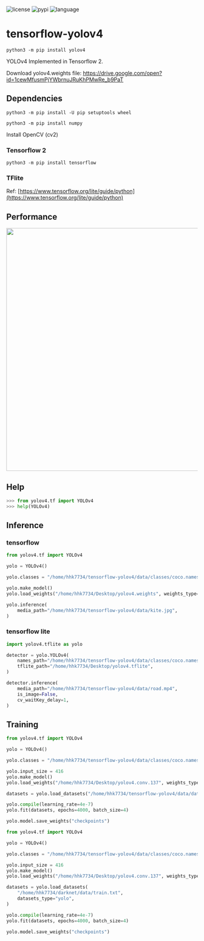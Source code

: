 ![license](https://img.shields.io/github/license/hhk7734/tensorflow-yolov4)
![pypi](https://img.shields.io/pypi/v/yolov4)
![language](https://img.shields.io/github/languages/top/hhk7734/tensorflow-yolov4)

# tensorflow-yolov4

```shell
python3 -m pip install yolov4
```

YOLOv4 Implemented in Tensorflow 2.

Download yolov4.weights file: https://drive.google.com/open?id=1cewMfusmPjYWbrnuJRuKhPMwRe_b9PaT

## Dependencies

```shell
python3 -m pip install -U pip setuptools wheel
```

```shell
python3 -m pip install numpy
```

Install OpenCV (cv2)

### Tensorflow 2

```shell
python3 -m pip install tensorflow
```

### TFlite

Ref: [https://www.tensorflow.org/lite/guide/python](https://www.tensorflow.org/lite/guide/python)

## Performance

<p align="center"><img src="data/performance.png" width="640"\></p>

## Help

```python
>>> from yolov4.tf import YOLOv4
>>> help(YOLOv4)
```

## Inference

### tensorflow

```python
from yolov4.tf import YOLOv4

yolo = YOLOv4()

yolo.classes = "/home/hhk7734/tensorflow-yolov4/data/classes/coco.names"

yolo.make_model()
yolo.load_weights("/home/hhk7734/Desktop/yolov4.weights", weights_type="yolo")

yolo.inference(
    media_path="/home/hhk7734/tensorflow-yolov4/data/kite.jpg",
)
```

### tensorflow lite

```python
import yolov4.tflite as yolo

detector = yolo.YOLOv4(
    names_path="/home/hhk7734/tensorflow-yolov4/data/classes/coco.names",
    tflite_path="/home/hhk7734/Desktop/yolov4.tflite",
)

detector.inference(
    media_path="/home/hhk7734/tensorflow-yolov4/data/road.mp4",
    is_image=False,
    cv_waitKey_delay=1,
)
```

## Training

```python
from yolov4.tf import YOLOv4

yolo = YOLOv4()

yolo.classes = "/home/hhk7734/tensorflow-yolov4/data/classes/coco.names"

yolo.input_size = 416
yolo.make_model()
yolo.load_weights("/home/hhk7734/Desktop/yolov4.conv.137", weights_type="yolo")

datasets = yolo.load_datasets("/home/hhk7734/tensorflow-yolov4/data/dataset/val2017.txt")

yolo.compile(learning_rate=4e-7)
yolo.fit(datasets, epochs=4000, batch_size=4)

yolo.model.save_weights("checkpoints")
```

```python
from yolov4.tf import YOLOv4

yolo = YOLOv4()

yolo.classes = "/home/hhk7734/tensorflow-yolov4/data/classes/coco.names"

yolo.input_size = 416
yolo.make_model()
yolo.load_weights("/home/hhk7734/Desktop/yolov4.conv.137", weights_type="yolo")

datasets = yolo.load_datasets(
    "/home/hhk7734/darknet/data/train.txt",
    datasets_type="yolo",
)

yolo.compile(learning_rate=4e-7)
yolo.fit(datasets, epochs=4000, batch_size=4)

yolo.model.save_weights("checkpoints")
```
